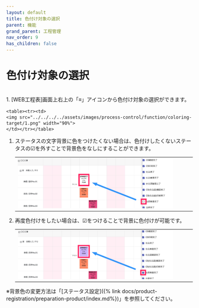 ```yaml
---
layout: default
title: 色付け対象の選択
parent: 機能
grand_parent: 工程管理
nav_order: 9
has_children: false
---
```


# 色付け対象の選択

<br>
1. [WEB工程表]画面上右上の「≡」アイコンから色付け対象の選択ができます。

    <table><tr><td>
    <img src="../../../../assets/images/process-control/function/coloring-target/1.png" width="90%">
    </td></tr></table>

1. ステータスの文字背景に色をつけたくない場合は、色付けしたくないステータスの☑︎を外すことで背景色をなしにすることができます。

    <table><tr><td>
    <img src="../../../../assets/images/process-control/function/coloring-target/2.png" width="90%">
    </td></tr></table>

1. 再度色付けをしたい場合は、☑︎をつけることで背景に色付けが可能です。

    <table><tr><td>
    <img src="../../../../assets/images/process-control/function/coloring-target/3.png" width="90%">
    </td></tr></table>

※背景色の変更方法は「[ステータス設定]({% link docs/product-registration/preparation-product/index.md%})」を参照してください。
